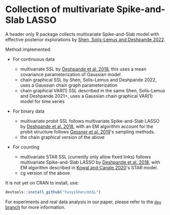 # Collection of multivariate Spike-and-Slab LASSO

A header only R package collects multivariate Spike-and-Slab model with effective posterior explorations by [Shen, Solis-Lemus and Deshpande 2022](https://arxiv.org/abs/2207.07020). 

Method implemented:

- For continuous data
    - multivariate SSL by [Deshpande et al. 2018](https://arxiv.org/abs/1708.08911), this uses a mean covariance parameterization of Gaussian model
    - chain graphical SSL by Shen, Solis-Lemus and Deshpande 2022, uses a Gaussian chain graph parameterization
    - chain graphical VAR(1) SSL described in the same Shen, Solis-Lemus and Deshpande 2021+, uses a Gaussian chain graphical VAR(1) model for time series

- For binary data
    - multivariate probit SSL follows multivariate Spike-and-Slab LASSO by [Deshpande et al. 2018](https://arxiv.org/abs/1708.08911), with an EM algorithm account for the probit structure follows [Gessner et al. 2019](arxiv.org/abs/1910.09328)'s sampling methods.
    - the chain graphical version of the above

- For counting
    - multivariate STAR SSL (currently only allow fixed links) follows multivariate Spike-and-Slab LASSO by [Deshpande et al. 2018](https://arxiv.org/abs/1708.08911), with EM algorithm described in [Kowal and Canale 2020](arxiv.org/abs/1906.11653)'s STAR model. 
    - cg version of the above



It is not yet on CRAN to install, use:

```r
devtools::install_github("YunyiShen/mSSL")
```

For experiments and real data analysis in our paper, please refer to the [`dev` branch](https://github.com/YunyiShen/mSSL/tree/dev) for more information. 